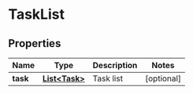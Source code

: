 
# TaskList

## Properties
Name | Type | Description | Notes
------------ | ------------- | ------------- | -------------
**task** | [**List&lt;Task&gt;**](Task.md) | Task list |  [optional]




